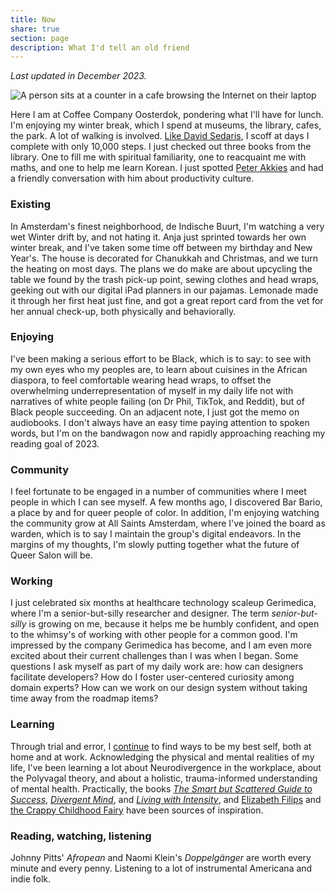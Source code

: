 ```yaml
---
title: Now
share: true
section: page
description: What I'd tell an old friend
---
```

_Last updated in December 2023._

![A person sits at a counter in a cafe browsing the Internet on their laptop](https://res.cloudinary.com/dbi2zounq/image/upload/w_1000/v1703247273/IMG_8317_oebjqe.jpg)

Here I am at Coffee Company Oosterdok, pondering what I'll have for lunch. I'm enjoying my winter break, which I spend at museums, the library, cafes, the park. A lot of walking is involved. [Like David Sedaris](https://www.nytimes.com/2023/06/30/well/david-sedaris-walking.html), I scoff at days I complete with only 10,000 steps. I just checked out three books from the library. One to fill me with spiritual familiarity, one to reacquaint me with maths, and one to help me learn Korean. I just spotted [Peter Akkies](https://peterakkies.net/) and had a friendly conversation with him about productivity culture.

### Existing
In Amsterdam's finest neighborhood, de Indische Buurt, I'm watching a very wet Winter drift by, and not hating it. Anja just sprinted towards her own winter break, and I've taken some time off between my birthday and New Year's. The house is decorated for Chanukkah and Christmas, and we turn the heating on most days. The plans we do make are about upcycling the table we found by the trash pick-up point, sewing clothes and head wraps, geeking out with our digital iPad planners in our pajamas. Lemonade made it through her first heat just fine, and got a great report card from the vet for her annual check-up, both physically and behaviorally.

### Enjoying
I've been making a serious effort to be Black, which is to say: to see with my own eyes who my peoples are, to learn about cuisines in the African diaspora, to feel comfortable wearing head wraps, to offset the overwhelming underrepresentation of myself in my daily life not with narratives of white people failing (on Dr Phil, TikTok, and Reddit), but of Black people succeeding. On an adjacent note, I just got the memo on audiobooks. I don't always have an easy time paying attention to spoken words, but I'm on the bandwagon now and rapidly approaching reaching my reading goal of 2023.

### Community
I feel fortunate to be engaged in a number of communities where I meet people in which I can see myself. A few months ago, I discovered Bar Bario, a place by and for queer people of color. In addition, I'm enjoying watching the community grow at All Saints Amsterdam, where I've joined the board as warden, which is to say I maintain the group's digital endeavors. In the margins of my thoughts, I'm slowly putting together what the future of Queer Salon will be.

### Working
I just celebrated six months at healthcare technology scaleup Gerimedica, where I'm a senior-but-silly researcher and designer. The term _senior-but-silly_ is growing on me, because it helps me be humbly confident, and open to the whimsy's of working with other people for a common good. I'm impressed by the company Gerimedica has become, and I am even more excited about their current challenges than I was when I began. Some questions I ask myself as part of my daily work are: how can designers facilitate developers? How do I foster user-centered curiosity among domain experts? How can we work on our design system without taking time away from the roadmap items?

### Learning
Through trial and error, I [continue](/2023/05/31/now/) to find ways to be my best self, both at home and at work. Acknowledging the physical and mental realities of my life, I've been learning a lot about Neurodivergence in the workplace, about the Polyvagal theory, and about a holistic, trauma-informed understanding of mental health. Practically, the books _[The Smart but Scattered Guide to Success](https://www.goodreads.com/book/show/25404196-the-smart-but-scattered-guide-to-success)_, _[Divergent Mind](https://www.goodreads.com/book/show/44285784-divergent-mind?from_search=true&from_srp=true&qid=totomZ1WpA&rank=1)_, and _[Living with Intensity](https://www.goodreads.com/book/show/4912918-living-with-intensity)_, and [Elizabeth Filips](https://www.youtube.com/@elizabethfilips) and [the Crappy Childhood Fairy](https://www.youtube.com/@CrappyChildhoodFairy) have been sources of inspiration.

### Reading, watching, listening
Johnny Pitts' _Afropean_ and Naomi Klein's _Doppelgänger_ are worth every minute and every penny. Listening to a lot of instrumental Americana and indie folk. 